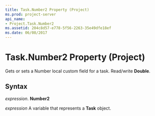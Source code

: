 ```yaml
---
title: Task.Number2 Property (Project)
ms.prod: project-server
api_name:
- Project.Task.Number2
ms.assetid: 204c8d57-e778-5f56-2263-35e49dfe18ef
ms.date: 06/08/2017
---
```



# Task.Number2 Property (Project)

Gets or sets a Number local custom field for a task. Read/write  **Double**.


## Syntax

 _expression_. **Number2**

 _expression_ A variable that represents a **Task** object.


